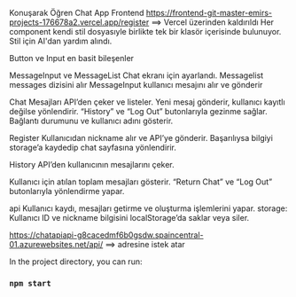 Konuşarak Öğren Chat App Frontend
https://frontend-git-master-emirs-projects-176678a2.vercel.app/register  ==> Vercel üzerinden kaldırıldı
Her component kendi stil dosyasıyle birlikte tek bir klasör içerisinde bulunuyor. Stil için AI'dan yardım alındı.

 
Button ve Input en basit bileşenler

MessageInput ve MessageList Chat ekranı için ayarlandı.
Messagelist messages dizisini alır
MessageInput kullanıcı mesajını alır ve gönderir

Chat 
Mesajları API’den çeker ve listeler.
Yeni mesaj gönderir, kullanıcı kayıtlı değilse yönlendirir.
“History” ve “Log Out” butonlarıyla gezinme sağlar.
Bağlantı durumunu ve kullanıcı adını gösterir.

Register
Kullanıcıdan nickname alır ve API’ye gönderir.
Başarılıysa bilgiyi storage’a kaydedip chat sayfasına yönlendirir.

History
API’den kullanıcının mesajlarını çeker.

Kullanıcı için atılan toplam mesajları gösterir.
“Return Chat” ve “Log Out” butonlarıyla yönlendirme yapar.

api
Kullanıcı kaydı, mesajları getirme ve oluşturma işlemlerini yapar.
storage: Kullanıcı ID ve nickname bilgisini localStorage’da saklar veya siler.

https://chatapiapi-g8cacedmf6b0gsdw.spaincentral-01.azurewebsites.net/api/ ==> adresine istek atar

In the project directory, you can run:
### `npm start`

 
 
